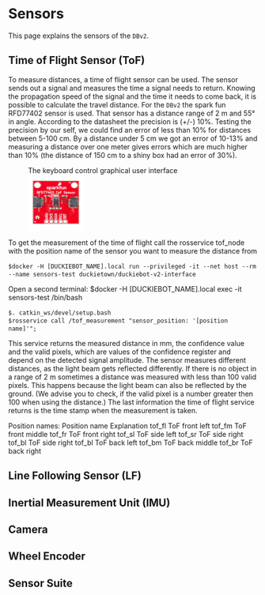 # Sensors

This page explains the sensors of the `DBv2`.

## Time of Flight Sensor (ToF)
To measure distances, a time of flight sensor can be used. The sensor sends out a signal and measures the time a signal needs to return. Knowing the propagation speed of the signal and the time it needs to come back, it is possible to calculate the travel distance. For the `DBv2` the spark fun RFD77402 sensor is used. That sensor has a distance range of 2 m and 55° in angle. According to the datasheet the precision is (+/-) 10%. Testing the precision by our self, we could find an error of less than 10% for distances between 5-100 cm. By a distance under 5 cm we got an error of 10-13% and measuring a distance over one meter gives errors which are much higher than 10% (the distance of 150 cm to a shiny box had an error of 30%).

<figure>
    <figcaption>The keyboard control graphical user interface</figcaption>
    <img style='width:8em' src="RFD77402.jpeg"/>
</figure>

To get the measurement of the time of flight call the rosservice tof_node with the position name of the sensor you want to measure the distance from

    $docker -H [DUCKIEBOT_NAME].local run --privileged -it --net host --rm --name sensors-test duckietown/duckiebot-v2-interface

Open a second terminal:
    $docker -H [DUCKIEBOT_NAME].local exec -it sensors-test /bin/bash

    $. catkin_ws/devel/setup.bash
    $rosservice call /tof_measurement "sensor_position: '[position name]'";

This service returns the measured distance in mm, the confidence value and the valid pixels, which are values of the confidence register and depend on the detected signal amplitude. The sensor measures different distances, as the light beam gets reflected differently. If there is no object in a range of 2 m sometimes a distance was measured with less than 100 valid pixels. This happens because the light beam can also be reflected by the ground. (We advise you to check, if the valid pixel is a number greater then 100 when using the distance.) The last information the time of flight service returns is the time stamp when the measurement is taken.

Position names:
<col2 figure-id="tab:tof_positions" figure-caption="ToF position names" class="labels-row1">
    <span>Position name</span>
    <span>Explanation</span>
    <span>tof_fl</span>
    <span>ToF front left</span>
    <span>tof_fm</span>
    <span>ToF front middle</span>
    <span>tof_fr</span>
    <span>ToF front right</span>
    <span>tof_sl</span>
    <span>ToF side left</span>
    <span>tof_sr</span>
    <span>ToF side right</span>
    <span>tof_bl</span>
    <span>ToF side right</span>
    <span>tof_bl</span>
    <span>ToF back left</span>
    <span>tof_bm</span>
    <span>ToF back middle</span>
    <span>tof_br</span>
    <span>ToF back right</span>
</col2>

## Line Following Sensor (LF)

## Inertial Measurement Unit (IMU)

## Camera

## Wheel Encoder

## Sensor Suite
